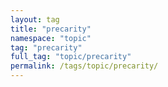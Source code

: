 ```yaml
---
layout: tag
title: "precarity"
namespace: "topic"
tag: "precarity"
full_tag: "topic/precarity"
permalink: /tags/topic/precarity/
---
```


